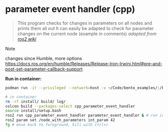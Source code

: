 # parameter event handler (cpp)
> This program checks for changes in parameters on all nodes and prints them all out
> It can easily be adapted to check for parameter changes on the current node (example in comments)
> *adapted from [ros2 wiki](https://docs.ros.org/en/humble/Tutorials/Intermediate/Monitoring-For-Parameter-Changes-CPP.html)*

> [!NOTE]
> changes since Humble, more options https://docs.ros.org/en/humble/Releases/Release-Iron-Irwini.html#pre-and-post-set-parameter-callback-support

**Run in container:**
```bash
podman run -it --privileged --network=host -v ~/Code/bento_examples/:/bento_ws/src/ --name bento_examples --rm rosbox:robot bash

# in container
rm -rf install/ build/ log/
colcon build --packages-select cpp_parameter_event_handler
source install/setup.bash
ros2 run cpp_parameter_event_handler parameter_event_handler & # run in background
ros2 param set /node_with_parameters int_param 42
fg # move back to foreground, kill with ctrl+c
```
